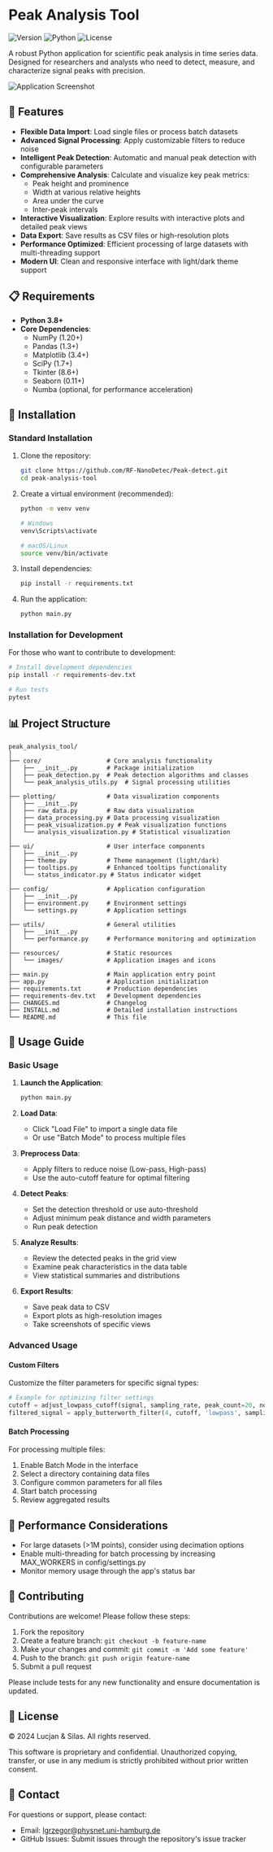 # Peak Analysis Tool

![Version](https://img.shields.io/badge/version-1.0.0-blue.svg)
![Python](https://img.shields.io/badge/python-3.8+-brightgreen.svg)
![License](https://img.shields.io/badge/license-Proprietary-red.svg)

A robust Python application for scientific peak analysis in time series data. Designed for researchers and analysts who need to detect, measure, and characterize signal peaks with precision.

![Application Screenshot](resources/images/screenshot.png)

## 🚀 Features

- **Flexible Data Import**: Load single files or process batch datasets
- **Advanced Signal Processing**: Apply customizable filters to reduce noise
- **Intelligent Peak Detection**: Automatic and manual peak detection with configurable parameters
- **Comprehensive Analysis**: Calculate and visualize key peak metrics:
  - Peak height and prominence
  - Width at various relative heights
  - Area under the curve
  - Inter-peak intervals
- **Interactive Visualization**: Explore results with interactive plots and detailed peak views
- **Data Export**: Save results as CSV files or high-resolution plots
- **Performance Optimized**: Efficient processing of large datasets with multi-threading support
- **Modern UI**: Clean and responsive interface with light/dark theme support

## 📋 Requirements

- **Python 3.8+**
- **Core Dependencies**:
  - NumPy (1.20+)
  - Pandas (1.3+)
  - Matplotlib (3.4+)
  - SciPy (1.7+)
  - Tkinter (8.6+)
  - Seaborn (0.11+)
  - Numba (optional, for performance acceleration)

## 🔧 Installation

### Standard Installation

1. Clone the repository:
   ```bash
   git clone https://github.com/RF-NanoDetec/Peak-detect.git
   cd peak-analysis-tool
   ```

2. Create a virtual environment (recommended):
   ```bash
   python -m venv venv
   
   # Windows
   venv\Scripts\activate
   
   # macOS/Linux
   source venv/bin/activate
   ```

3. Install dependencies:
   ```bash
   pip install -r requirements.txt
   ```

4. Run the application:
   ```bash
   python main.py
   ```

### Installation for Development

For those who want to contribute to development:

```bash
# Install development dependencies
pip install -r requirements-dev.txt

# Run tests
pytest
```

## 📊 Project Structure

```
peak_analysis_tool/
│
├── core/                  # Core analysis functionality
│   ├── __init__.py        # Package initialization
│   ├── peak_detection.py  # Peak detection algorithms and classes
│   └── peak_analysis_utils.py  # Signal processing utilities
│
├── plotting/              # Data visualization components
│   ├── __init__.py
│   ├── raw_data.py        # Raw data visualization
│   ├── data_processing.py # Data processing visualization
│   ├── peak_visualization.py # Peak visualization functions
│   └── analysis_visualization.py # Statistical visualization
│
├── ui/                    # User interface components
│   ├── __init__.py
│   ├── theme.py           # Theme management (light/dark)
│   ├── tooltips.py        # Enhanced tooltips functionality
│   └── status_indicator.py # Status indicator widget
│
├── config/                # Application configuration
│   ├── __init__.py
│   ├── environment.py     # Environment settings
│   └── settings.py        # Application settings
│
├── utils/                 # General utilities
│   ├── __init__.py
│   └── performance.py     # Performance monitoring and optimization
│
├── resources/             # Static resources
│   └── images/            # Application images and icons
│
├── main.py                # Main application entry point
├── app.py                 # Application initialization
├── requirements.txt       # Production dependencies
├── requirements-dev.txt   # Development dependencies
├── CHANGES.md             # Changelog
├── INSTALL.md             # Detailed installation instructions
└── README.md              # This file
```

## 📖 Usage Guide

### Basic Usage

1. **Launch the Application**:
   ```bash
   python main.py
   ```

2. **Load Data**:
   - Click "Load File" to import a single data file
   - Or use "Batch Mode" to process multiple files

3. **Preprocess Data**:
   - Apply filters to reduce noise (Low-pass, High-pass)
   - Use the auto-cutoff feature for optimal filtering

4. **Detect Peaks**:
   - Set the detection threshold or use auto-threshold
   - Adjust minimum peak distance and width parameters
   - Run peak detection

5. **Analyze Results**:
   - Review the detected peaks in the grid view
   - Examine peak characteristics in the data table
   - View statistical summaries and distributions

6. **Export Results**:
   - Save peak data to CSV
   - Export plots as high-resolution images
   - Take screenshots of specific views

### Advanced Usage

#### Custom Filters

Customize the filter parameters for specific signal types:

```python
# Example for optimizing filter settings
cutoff = adjust_lowpass_cutoff(signal, sampling_rate, peak_count=20, normalization=0.5)
filtered_signal = apply_butterworth_filter(4, cutoff, 'lowpass', sampling_rate, raw_signal)
```

#### Batch Processing

For processing multiple files:

1. Enable Batch Mode in the interface
2. Select a directory containing data files
3. Configure common parameters for all files
4. Start batch processing
5. Review aggregated results

## 🔄 Performance Considerations

- For large datasets (>1M points), consider using decimation options
- Enable multi-threading for batch processing by increasing MAX_WORKERS in config/settings.py
- Monitor memory usage through the app's status bar

## 🤝 Contributing

Contributions are welcome! Please follow these steps:

1. Fork the repository
2. Create a feature branch: `git checkout -b feature-name`
3. Make your changes and commit: `git commit -m 'Add some feature'`
4. Push to the branch: `git push origin feature-name`
5. Submit a pull request

Please include tests for any new functionality and ensure documentation is updated.

## 📜 License

© 2024 Lucjan & Silas. All rights reserved.

This software is proprietary and confidential. Unauthorized copying, transfer, or use in any medium is strictly prohibited without prior written consent.

## 📧 Contact

For questions or support, please contact:
- Email: lgrzegor@physnet.uni-hamburg.de
- GitHub Issues: Submit issues through the repository's issue tracker 
